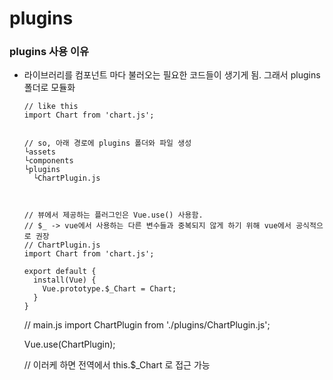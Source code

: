 # plugins

### plugins 사용 이유
 - 라이브러리를 컴포넌트 마다 불러오는 필요한 코드들이 생기게 됨. 그래서 plugins폴더로 모듈화
 
       // like this
       import Chart from 'chart.js';
 
     
       // so, 아래 경로에 plugins 폴더와 파일 생성    
       └assets
       └components
       └plugins
         └ChartPlugin.js

     
     
       // 뷰에서 제공하는 플러그인은 Vue.use() 사용함.
       // $_ -> vue에서 사용하는 다른 변수들과 중복되지 않게 하기 위해 vue에서 공식적으로 권장
       // ChartPlugin.js
       import Chart from 'chart.js';
     
       export default {
         install(Vue) {
           Vue.prototype.$_Chart = Chart;
         }
       }
     

     // main.js
     import ChartPlugin from './plugins/ChartPlugin.js';
      
     Vue.use(ChartPlugin);
     
     
     // 이러케 하면 전역에서 this.$_Chart 로 접근 가능
